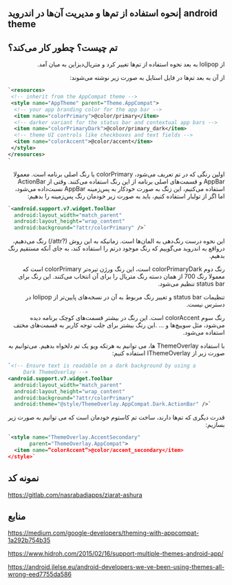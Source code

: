 نحوه استفاده از تم‌ها و مدیریت آن‌ها در اندروید| android theme
---



تم چیست؟ چطور کار می‌کند؟
---
<p dir="rtl">
از lolipop  به بعد نحوه استفاده از تم‌ها تغییر کرد و متریال‌دیزاین به میان آمد. 
</p>

<p dir="rtl">
از آن به بعد تم‌ها در فایل استایل به صورت زیر نوشته می‌شوند:
</p>

```xml
`<resources>
 <!-- inherit from the AppCompat theme -->
 <style name="AppTheme" parent="Theme.AppCompat">
  <!-- your app branding color for the app bar -->
  <item name="colorPrimary">@color/primary</item>
  <!-- darker variant for the status bar and contextual app bars -->
  <item name="colorPrimaryDark">@color/primary_dark</item>
  <!-- theme UI controls like checkboxes and text fields -->
  <item name="colorAccent">@color/accent</item>
 </style>
</resources>
`
```

<p dir="rtl">
اولین رنگی که در تم تعریف می‌شود، colorPrimary یا رنگ اصلی برنامه است. معمولا AppBar  و قسمت‌های اصلی برنامه از این رنگ استفاده می‌کنند.
وقتی از ActionBar  استفاده می‌کنیم، این زنگ به صورت خودکار به پس‌زمینه AppBar نسبت‌داده می‌شود، اما اگر از تولبار استفاده کنیم، باید به صورت زیر خودمان رنگ پس‌زمینه را بدهیم:
</p>

```xml
`<android.support.v7.widget.Toolbar
  android:layout_width="match_parent"
  android:layout_height="wrap_content"
  android:background="?attr/colorPrimary" />`
```

<p dir="rtl">
این نحوه درست رنگ‌دهی به المان‌ها است. زمانیکه به این روش (?attr/) رنگ می‌دهیم، درواقع به اندروید می‌گوییم که رنگ موجود درتم را استفاده کند، به جای آنکه مستقیم رنگ بدهیم.
</p>

<p dir="rtl">
رنگ دوم colorPrimaryDark است، این رنگ ورژن تیره‌تر colorPrimary است که معمولا رنگ 700 از همان دسته رنگ متریال را برای آن انتخاب می‌کنند. 
این رنگ برای status bar تنظیم می‌شود.
</p>

<p dir="rtl">
تنظیمات status bar و تغییر رنگ مربوط به آن در نسخه‌های پایین‌تر از lolipop در دسترس نیست.
</p>

<p dir="rtl">
رنگ سوم colorAccent است. این رنگ در بیشتر قسمت‌های کوچک برنامه دیده می‌شود، مثل سوییچ‌ها و ... .این رنگ بیشتر برای جلب توجه کاربر به قسمت‌های مختف استفاده می‌شود.
</p>

<p dir="rtl">
با استفاده ThemeOverlay  ها، می توانیم به هرتکه ویو‌ یک تم دلخواه بدهیم. می‌توانیم به صورت زیر از ThemeOverlayا استفاده کنیم:
</p>

```xml
`<!-- Ensure text is readable on a dark background by using a 
     Dark ThemeOverlay -->
<android.support.v7.widget.Toolbar
  android:layout_width="match_parent"
  android:layout_height="wrap_content"
  android:background="?attr/colorPrimary"
  android:theme="@style/ThemeOverlay.AppCompat.Dark.ActionBar" />`
```

<p dir="rtl">
قدرت دیگری که تم‌ها دارند، ساخت تم کاستوم خودمان است که می توانیم به صورت زیر بسازیم:
</p>

```xml
`<style name="ThemeOverlay.AccentSecondary"
       parent="ThemeOverlay.AppCompat">
  <item name=”colorAccent”>@color/accent_secondary</item>
</style>`
```



نمونه کد
---

https://gitlab.com/nasrabadiapps/ziarat-ashura


منابع
---

https://medium.com/google-developers/theming-with-appcompat-1a292b754b35

https://www.hidroh.com/2015/02/16/support-multiple-themes-android-app/

https://android.jlelse.eu/android-developers-we-ve-been-using-themes-all-wrong-eed7755da586

 
